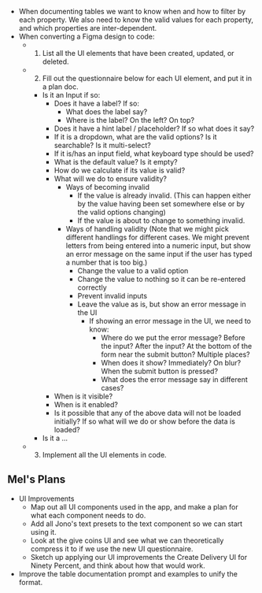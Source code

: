 - When documenting tables we want to know when and how to filter by each property. We also need to know the valid values for each property, and which properties are inter-dependent.
- When converting a Figma design to code:
  - 1. List all the UI elements that have been created, updated, or deleted.
  - 2. Fill out the questionnaire below for each UI element, and put it in a plan doc.
    - Is it an Input if so:
      - Does it have a label? If so:
        - What does the label say?
        - Where is the label? On the left? On top?
      - Does it have a hint label / placeholder? If so what does it say?
      - If it is a dropdown, what are the valid options? Is it searchable? Is it multi-select?
      - If it is/has an input field, what keyboard type should be used?
      - What is the default value? Is it empty?
      - How do we calculate if its value is valid?
      - What will we do to ensure validity?
        - Ways of becoming invalid
          - If the value is already invalid. (This can happen either by the value having been set somewhere else or by the valid options changing)
          - If the value is about to change to something invalid.
        - Ways of handling validity (Note that we might pick different handlings for different cases. We might prevent letters from being entered into a numeric input, but show an error message on the same input if the user has typed a number that is too big.)
          - Change the value to a valid option
          - Change the value to nothing so it can be re-entered correctly
          - Prevent invalid inputs
          - Leave the value as is, but show an error message in the UI
            - If showing an error message in the UI, we need to know:
              - Where do we put the error message? Before the input? After the input? At the bottom of the form near the submit button? Multiple places?
              - When does it show? Immediately? On blur? When the submit button is pressed?
              - What does the error message say in different cases?
      - When is it visible?
      - When is it enabled?
      - Is it possible that any of the above data will not be loaded initially? If so what will we do or show before the data is loaded?
    - Is it a ...
  - 3. Implement all the UI elements in code.

## Mel's Plans

- UI Improvements
  - Map out all UI components used in the app, and make a plan for what each component needs to do.
  - Add all Jono's text presets to the text component so we can start using it.
  - Look at the give coins UI and see what we can theoretically compress it to if we use the new UI questionnaire.
  - Sketch up applying our UI improvements the Create Delivery UI for Ninety Percent, and think about how that would work.
- Improve the table documentation prompt and examples to unify the format.
